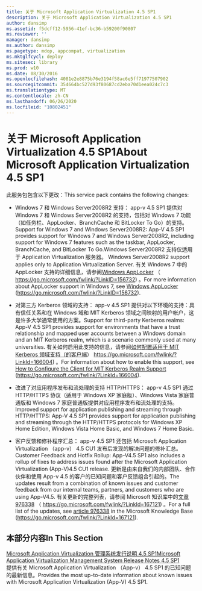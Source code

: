 ```yaml
---
title: 关于 Microsoft Application Virtualization 4.5 SP1
description: 关于 Microsoft Application Virtualization 4.5 SP1
author: dansimp
ms.assetid: f5dcff12-5956-41ef-bc36-b59200f90807
ms.reviewer: ''
manager: dansimp
ms.author: dansimp
ms.pagetype: mdop, appcompat, virtualization
ms.mktglfcycl: deploy
ms.sitesec: library
ms.prod: w10
ms.date: 08/30/2016
ms.openlocfilehash: 4081e2e8875b76e3194f58ac6e5ff71977507902
ms.sourcegitcommit: 354664bc527d93f80687cd2eba70d1eea024c7c3
ms.translationtype: MT
ms.contentlocale: zh-CN
ms.lasthandoff: 06/26/2020
ms.locfileid: "10802451"
---
```

# <span data-ttu-id="3fd15-103">关于 Microsoft Application Virtualization 4.5 SP1</span><span class="sxs-lookup"><span data-stu-id="3fd15-103">About Microsoft Application Virtualization 4.5 SP1</span></span>


<span data-ttu-id="3fd15-104">此服务包包含以下更改：</span><span class="sxs-lookup"><span data-stu-id="3fd15-104">This service pack contains the following changes:</span></span>

-   <span data-ttu-id="3fd15-105">Windows 7 和 Windows Server2008R2 支持： app-v 4.5 SP1 提供对 Windows 7 和 Windows Server2008R2 的支持，包括对 Windows 7 功能（如任务栏、AppLocker、BranchCache 和 BitLocker To Go）的支持。</span><span class="sxs-lookup"><span data-stu-id="3fd15-105">Support for Windows 7 and Windows Server2008R2: App-V 4.5 SP1 provides support for Windows 7 and Windows Server2008R2, including support for Windows 7 features such as the taskbar, AppLocker, BranchCache, and BitLocker To Go.</span></span><span data-ttu-id="3fd15-106">Windows Server2008R2 支持仅适用于 Application Virtualization 服务器。</span><span class="sxs-lookup"><span data-stu-id="3fd15-106"> Windows Server2008R2 support applies only to Application Virtualization Server.</span></span> <span data-ttu-id="3fd15-107">有关 Windows 7 中的 AppLocker 支持的详细信息，请参阅[Windows AppLocker](https://go.microsoft.com/fwlink/?LinkID=156732) （ https://go.microsoft.com/fwlink/?LinkID=156732) 。</span><span class="sxs-lookup"><span data-stu-id="3fd15-107">For more information about AppLocker support in Windows 7, see [Windows AppLocker](https://go.microsoft.com/fwlink/?LinkID=156732) (https://go.microsoft.com/fwlink/?LinkID=156732).</span></span>

-   <span data-ttu-id="3fd15-108">对第三方 Kerberos 领域的支持： app-v 4.5 SP1 提供对以下环境的支持：具有信任关系和在 Windows 域和 MIT Kerberos 领域之间映射的用户帐户，这是许多大学通常使用的方案。</span><span class="sxs-lookup"><span data-stu-id="3fd15-108">Support for third-party Kerberos realms: App-V 4.5 SP1 provides support for environments that have a trust relationship and mapped user accounts between a Windows domain and an MIT Kerberos realm, which is a scenario commonly used at many universities.</span></span> <span data-ttu-id="3fd15-109">有关如何启用此支持的信息，请参阅[如何配置适用于 MIT Kerberos 领域支持（的客户端](https://go.microsoft.com/fwlink/?LinkId=166004)） https://go.microsoft.com/fwlink/?LinkId=166004) 。</span><span class="sxs-lookup"><span data-stu-id="3fd15-109">For information about how to enable this support, see [How to Configure the Client for MIT Kerberos Realm Support](https://go.microsoft.com/fwlink/?LinkId=166004) (https://go.microsoft.com/fwlink/?LinkId=166004).</span></span>

-   <span data-ttu-id="3fd15-110">改进了对应用程序发布和流处理的支持 HTTP/HTTPS： app-v 4.5 SP1 通过 HTTP/HTTPS 协议（适用于 Windows XP 家庭版）、Windows Vista 家庭普通版和 Windows 7 家庭普通版提供对应用程序发布和流处理的支持。</span><span class="sxs-lookup"><span data-stu-id="3fd15-110">Improved support for application publishing and streaming through HTTP/HTTPS: App-V 4.5 SP1 provides support for application publishing and streaming through the HTTP/HTTPS protocols for Windows XP Home Edition, Windows Vista Home Basic, and Windows 7 Home Basic.</span></span>

-   <span data-ttu-id="3fd15-111">客户反馈和修补程序汇总： app-v 4.5 SP1 还包括 Microsoft Application Virtualization （app-v） 4.5 CU1 发布后发现的解决问题的修补汇总。</span><span class="sxs-lookup"><span data-stu-id="3fd15-111">Customer Feedback and Hotfix Rollup: App-V4.5 SP1 also includes a rollup of fixes to address issues found after the Microsoft Application Virtualization (App-V)4.5 CU1 release.</span></span> <span data-ttu-id="3fd15-112">更新是由来自我们的内部团队、合作伙伴和使用 App-v 4.5 的客户的已知问题和客户反馈组合引起的。</span><span class="sxs-lookup"><span data-stu-id="3fd15-112">The updates result from a combination of known issues and customer feedback from our internal teams, partners, and customers who are using App-V4.5.</span></span> <span data-ttu-id="3fd15-113">有关更新的完整列表，请参阅 Microsoft 知识库中的[文章 976338](https://go.microsoft.com/fwlink/?LinkId=167121) （ https://go.microsoft.com/fwlink/?LinkId=167121) 。</span><span class="sxs-lookup"><span data-stu-id="3fd15-113">For a full list of the updates, see [article 976338](https://go.microsoft.com/fwlink/?LinkId=167121) in the Microsoft Knowledge Base (https://go.microsoft.com/fwlink/?LinkId=167121).</span></span>

## <span data-ttu-id="3fd15-114">本部分内容</span><span class="sxs-lookup"><span data-stu-id="3fd15-114">In This Section</span></span>


<a href="" id="microsoft-application-virtualization-management-system-release-notes-4-5-sp1"></a>[<span data-ttu-id="3fd15-115">Microsoft Application Virtualization 管理系统发行说明 4.5 SP1</span><span class="sxs-lookup"><span data-stu-id="3fd15-115">Microsoft Application Virtualization Management System Release Notes 4.5 SP1</span></span>](microsoft-application-virtualization-management-system-release-notes-45-sp1.md)  
<span data-ttu-id="3fd15-116">提供有关 Microsoft Application Virtualization （App-v） 4.5 SP1 的已知问题的最新信息。</span><span class="sxs-lookup"><span data-stu-id="3fd15-116">Provides the most up-to-date information about known issues with Microsoft Application Virtualization (App-V) 4.5 SP1.</span></span>

 

 





